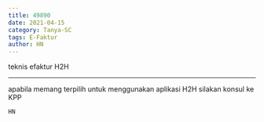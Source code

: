 ```yaml
---
title: 49890
date: 2021-04-15
category: Tanya-SC
tags: E-Faktur
author: HN
---
```


teknis efaktur H2H

---

apabila memang terpilih untuk menggunakan aplikasi H2H silakan konsul ke KPP

`HN`
